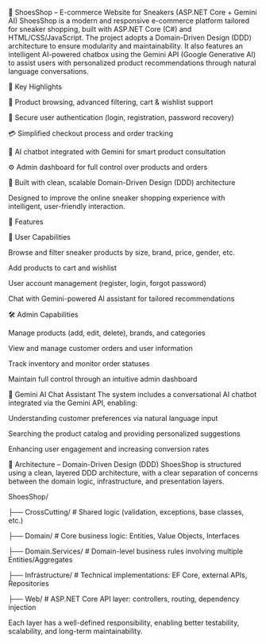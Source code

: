 🔷 ShoesShop – E-commerce Website for Sneakers (ASP.NET Core + Gemini AI)
ShoesShop is a modern and responsive e-commerce platform tailored for sneaker shopping, built with ASP.NET Core (C#) and HTML/CSS/JavaScript.
The project adopts a Domain-Driven Design (DDD) architecture to ensure modularity and maintainability.
It also features an intelligent AI-powered chatbox using the Gemini API (Google Generative AI) to assist users with personalized product recommendations through natural language conversations.

🧩 Key Highlights

  🛒 Product browsing, advanced filtering, cart & wishlist support
  
  🔐 Secure user authentication (login, registration, password recovery)
  
  💳 Simplified checkout process and order tracking
  
  🧠 AI chatbot integrated with Gemini for smart product consultation
  
  ⚙️ Admin dashboard for full control over products and orders
  
  🧱 Built with clean, scalable Domain-Driven Design (DDD) architecture

Designed to improve the online sneaker shopping experience with intelligent, user-friendly interaction.

🚀 Features

👤 User Capabilities

  Browse and filter sneaker products by size, brand, price, gender, etc.
  
  Add products to cart and wishlist
  
  User account management (register, login, forgot password)
  
  Chat with Gemini-powered AI assistant for tailored recommendations

🛠️ Admin Capabilities

  Manage products (add, edit, delete), brands, and categories
  
  View and manage customer orders and user information
  
  Track inventory and monitor order statuses
  
  Maintain full control through an intuitive admin dashboard

🤖 Gemini AI Chat Assistant
  The system includes a conversational AI chatbot integrated via the Gemini API, enabling:
  
  Understanding customer preferences via natural language input
  
  Searching the product catalog and providing personalized suggestions
  
  Enhancing user engagement and increasing conversion rates

🧱 Architecture – Domain-Driven Design (DDD)
  ShoesShop is structured using a clean, layered DDD architecture, with a clear separation of concerns between the domain logic, infrastructure, and presentation layers.
  
  ShoesShop/
  
  ├── CrossCutting/        # Shared logic (validation, exceptions, base classes, etc.)
  
  ├── Domain/              # Core business logic: Entities, Value Objects, Interfaces
  
  ├── Domain.Services/     # Domain-level business rules involving multiple Entities/Aggregates
  
  ├── Infrastructure/      # Technical implementations: EF Core, external APIs, Repositories
  
  ├── Web/                 # ASP.NET Core API layer: controllers, routing, dependency injection
  
  Each layer has a well-defined responsibility, enabling better testability, scalability, and long-term maintainability.
